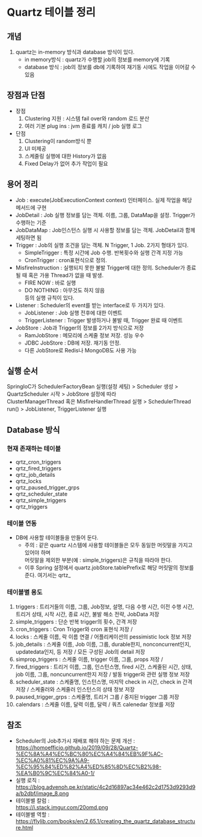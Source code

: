 # Quartz 테이블 정리
## 개념
1. quartz는 in-memory 방식과 database 방식이 있다.
	 - in memory방식 : quartz가 수행할 job의 정보를 memory에 기록
	 - database 방식 : job의 정보를 db에 기록하여 재기동 시에도 작업을 이어갈 수 있음
## 장점과 단점
- 장점
	1. Clustering 지원 : 시스템 fail over와 random 로드 분산
	1. 여러 기본 plug ins : jvm 종료를 캐치 / job 실행 로그
- 단점
	1. Clustering이 random방식 뿐
	1. UI 미제공
	1. 스케줄링 실행에 대한 History가 없음
	1. Fixed Delay가 없어 추가 작업이 필요
## 용어 정리
- Job : execute(JobExecutionContext context) 인터페이스. 실제 작업을 해당 메서드에 구현
- JobDetail : Job 실행 정보를 담는 객체. 이름, 그룹, DataMap을 설정. Trigger가 수행하는 기준
- JobDataMap : Job인스턴스 실행 시 사용할 정보를 담는 객체. JobDetail과 함께 세팅하면 됨
- Trigger : Job의 실행 조건을 담는 객체. N Trigger, 1 Job. 2가지 형태가 있다.
	- SimpleTrigger : 특정 시간에 Job 수행. 반복횟수와 실행 간격 지정 가능
	- CronTrigger : cron표현식으로 정의.
- MisfireInstruction : 실행되지 못한 불발 Trigger에 대한 정의. Scheduler가 종료될 때 혹은 가용 Thread가 없을 때 발생.
	- FIRE NOW : 바로 실행
	- DO NOTHING : 아무것도 하지 않음  
	등의 실행 규칙이 있다.
- Listener : Scheduler의 event를 받는 interface로 두 가지가 있다.
	- JobListener : Job 실행 전후에 대한 이벤트
	- TriggerListener : Trigger 발생하거나 불발 때, Trigger 완료 때 이벤트
- JobStore : Job과 Trigger의 정보를 2가지 방식으로 저장
	- RamJobStore : 메모리에 스케줄 정보 저장. 성능 우수
	- JDBC JobStore : DB에 저장. 재기동 안정.
	- 다른 JobStore로 Redis나 MongoDB도 사용 가능
## 실행 순서
SpringIoC가 SchedulerFactoryBean 실행(설정 세팅) > Scheduler 생성 > QuartzScheduler 시작 > JobStore 설정에 따라  
ClusterManagerThread 혹은 MisfireHandlerThread 실행 > SchedulerThread run() > JobListener, TriggerListener 실행
## Database 방식
### 현재 존재하는 테이블
* qrtz_cron_triggers
* qrtz_fired_triggers
* qrtz_job_details
* qrtz_locks
* qrtz_paused_trigger_grps
* qrtz_scheduler_state
* qrtz_simple_triggers
* qrtz_triggers
### 테이블 연동
- DB에 사용할 테이블들을 만들어 둔다.
	- 주의 : 같은 quartz 시스템에 사용할 테이블들은 모두 동일한 머릿말을 가지고 있어야 하며  
머릿말을 제외한 부분(예 : simple_triggers)은 규칙을 따라야 한다.
	- 이후 Spring 설정에서 quartz.jobStore.tablePrefix로 해당 머릿말의 정보를 준다. 여기서는 qrtz_
### 테이블별 용도
1. triggers : 트리거들의 이름, 그룹, Job정보, 설명, 다음 수행 시간, 이전 수행 시간, 트리거 상태, 시작 시간, 종료 시간, 불발 해소 전략, JobData 저장
1. simple_triggers : 단순 반복 trigger의 횟수, 간격 저장 
1. cron_triggers : Cron Trigger와 cron 표현식 저장 / 
1. locks : 스케줄 이름, 락 이름 연결 / 어플리케이션의 pessimistic lock 정보 저장
1. job_details : 스케줄 이름, Job 이름, 그룹, durable한지, nonconcurrent인지, updatedata인지, 등 저장 / 모든 구성된 Job의 detail 저장
1. simprop_triggers : 스케줄 이름, trigger 이름, 그룹, props 저장 / 
1. fired_triggers : 트리거 이름, 그룹, 인스턴스명, fired 시간, 스케줄된 시간, 상태, job 이름, 그룹, noncuncurrent한지 저장 / 발동 trigger와 관련 실행 정보 저장
1. scheduler_state : 스케줄명, 인스턴스명, 마지막 check in 시간, check in 간격 저장 / 스케줄러와 스케줄러 인스턴스의 상태 정보 저장
1. paused_trigger_grps : 스케줄명, 트리거 그룹 / 중지된 trigger 그룹 저장
1. calendars : 스케줄 이름, 달력 이름, 달력 / 쿼츠 calenedar 정보를 저장

   
  
## 참조
- Scheduler의 Job추가시 재배포 해야 하는 문제 개선 :   
https://homoefficio.github.io/2019/09/28/Quartz-%EC%8A%A4%EC%BC%80%EC%A4%84%EB%9F%AC-%EC%A0%81%EC%9A%A9-%EC%95%84%ED%82%A4%ED%85%8D%EC%B2%98-%EA%B0%9C%EC%84%A0-1/
- 실행 로직 :  
https://blog.advenoh.pe.kr/static/4c2d16897ac34e462c2d1753d9293d9a/b2dbf/image_8.png
- 테이블별 칼럼 :   
https://i.stack.imgur.com/20omd.png
- 테이블별 역할 :  
https://flylib.com/books/en/2.65.1/creating_the_quartz_database_structure.html





